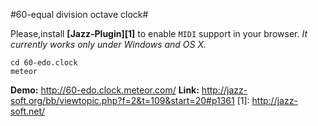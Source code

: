#60-equal division octave clock#

Please,install **[Jazz-Plugin][1]** to enable `MIDI` support in your browser. _It currently works only under Windows and OS X._


    cd 60-edo.clock
    meteor
         
**Demo:** http://60-edo.clock.meteor.com/
**Link:** http://jazz-soft.org/bb/viewtopic.php?f=2&t=109&start=20#p1361
[1]: http://jazz-soft.net/

